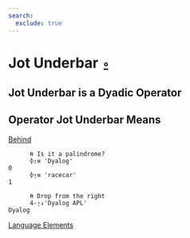 ```yaml
---
search:
  exclude: true
---
```


<h1 class="heading"><span class="name">Jot Underbar</span> <span class="command">⍛</span></h1>

## Jot Underbar is a Dyadic Operator

## Operator Jot Underbar Means

[Behind](../primitive-operators/behind.md)
```apl
      ⍝ Is it a palindrome?
      ⌽⍛≡ 'Dyalog' 
0
      ⌽⍛≡ 'racecar'
1

      ⍝ Drop from the right
      4-⍛↓'Dyalog APL'
Dyalog
```

[Language Elements](./language-elements.md)
